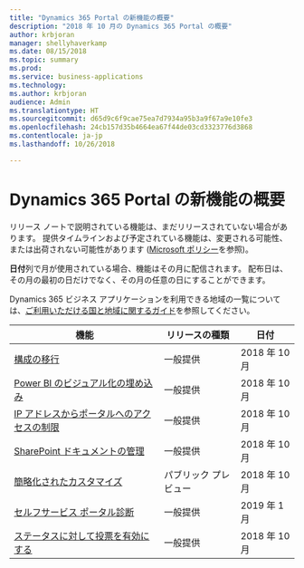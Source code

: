 ```yaml
---
title: "Dynamics 365 Portal の新機能の概要"
description: "2018 年 10 月の Dynamics 365 Portal の概要"
author: krbjoran
manager: shellyhaverkamp
ms.date: 08/15/2018
ms.topic: summary
ms.prod: 
ms.service: business-applications
ms.technology: 
ms.author: krbjoran
audience: Admin
ms.translationtype: HT
ms.sourcegitcommit: d65d9c6f9cae75ea7d7934a95b3a9f67a9e10fe3
ms.openlocfilehash: 24cb157d35b4664ea67f44de03cd3323776d3868
ms.contentlocale: ja-jp
ms.lasthandoff: 10/26/2018

---
```

#  <a name="summary-of-whats-new-in-dynamics-365-portal"></a>Dynamics 365 Portal の新機能の概要

リリース ノートで説明されている機能は、まだリリースされていない場合があります。 提供タイムラインおよび予定されている機能は、変更される可能性、または出荷されない可能性があります ([Microsoft ポリシー](https://go.microsoft.com/fwlink/p/?linkid=2007332)を参照)。

**日付**列で月が使用されている場合、機能はその月に配信されます。 配布日は、その月の最初の日だけでなく、その月の任意の日にすることができます。

Dynamics 365 ビジネス アプリケーションを利用できる地域の一覧については、[ご利用いただける国と地域に関するガイド](https://aka.ms/dynamics_365_international_availability_deck)を参照してください。 


| 機能                                                                           | リリースの種類   | 日付 |
|-----------------------------------------------------------------------------------|----------------|----------------------|
| [構成の移行](configuration-migration.md)                           | 一般提供             | 2018 年 10 月          |
| [Power BI のビジュアル化の埋め込み](power-bi-embed.md)                              | 一般提供            | 2018 年 10 月          |
| [IP アドレスからポータルへのアクセスの制限](restrict-portal-access-by-ip-address.md) | 一般提供            | 2018 年 10 月          |
| [SharePoint ドキュメントの管理](sharepoint-integration.md)                        | 一般提供             | 2018 年 10 月          |
| [簡略化されたカスタマイズ](simplified-customization.md)                         | パブリック プレビュー | 2018 年 10 月          |
| [セルフサービス ポータル診断](self-service-portal-diagnostics.md)           | 一般提供             | 2019 年 1 月          |
| [ステータスに対して投票を有効にする](enable-voting-for-status-reasons.md)         | 一般提供       | 2018 年 10 月 |



